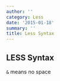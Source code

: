 ```yaml
---
author: ''
category: Less
date: '2015-01-18'
summary: ''
title: Less Syntax
---
```

## LESS Syntax

`&` means no space